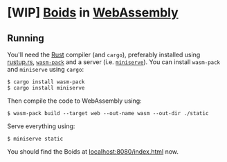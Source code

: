 # [WIP] [Boids](http://www.red3d.com/cwr/boids/) in [WebAssembly](https://webassembly.org/)

## Running

You'll need the [Rust](https://www.rust-lang.org/) compiler (and `cargo`), preferably installed using [rustup.rs](https://rustup.rs), [`wasm-pack`](https://lib.rs/crates/wasm-pack) and a server (i.e. [`miniserve`](https://lib.rs/crates/miniserve)).
You can install `wasm-pack` and `miniserve` using `cargo`:
```console
$ cargo install wasm-pack
$ cargo install miniserve
```

Then compile the code to WebAssembly using:
```console
$ wasm-pack build --target web --out-name wasm --out-dir ./static
```

Serve everything using:
```console
$ miniserve static
```

You should find the Boids at [localhost:8080/index.html](localhost:8080/index.html) now.
